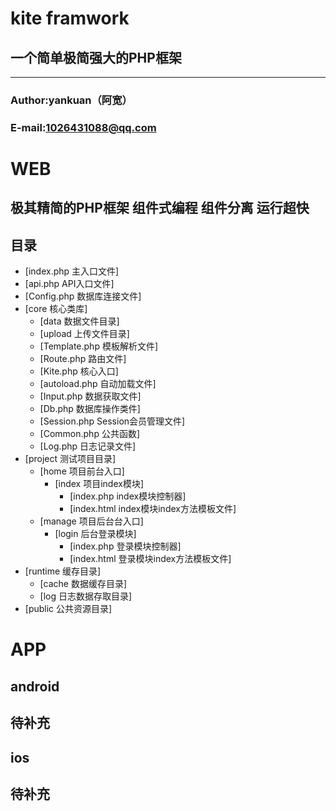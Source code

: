 kite framwork
=============
一个简单极简强大的PHP框架
---------------
****
### Author:yankuan（阿宽）
### E-mail:1026431088@qq.com
# WEB
## 极其精简的PHP框架 组件式编程 组件分离 运行超快
## 目录  
* [index.php    主入口文件]
* [api.php      API入口文件]
* [Config.php   数据库连接文件]
* [core      核心类库] 
    * [data     数据文件目录]  
	* [upload     上传文件目录]                         
    * [Template.php     模板解析文件]
    * [Route.php     路由文件]
    * [Kite.php     核心入口]
    * [autoload.php     自动加载文件]
    * [Input.php     数据获取文件]
    * [Db.php     数据库操作类件]
	* [Session.php    Session会员管理文件]
    * [Common.php     公共函数]
	* [Log.php        日志记录文件]
* [project    测试项目目录]
    * [home      项目前台入口]
        * [index       项目index模块] 
            * [index.php index模块控制器]
            * [index.html index模块index方法模板文件]   
    * [manage    项目后台台入口]
        * [login       后台登录模块] 
            * [index.php 登录模块控制器]
            * [index.html 登录模块index方法模板文件]   
* [runtime      缓存目录]
    * [cache       数据缓存目录] 
    * [log         日志数据存取目录]  	
* [public      公共资源目录]       
# APP
## android
待补充
---------
## ios
待补充
---------